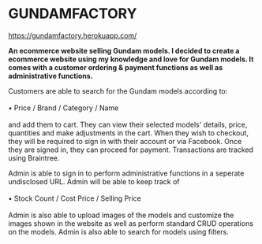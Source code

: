 # GUNDAMFACTORY

https://gundamfactory.herokuapp.com/

<strong>An ecommerce website selling Gundam models. I decided to create a ecommerce website using my knowledge and love for Gundam models. It comes with a customer ordering & payment functions as well as administrative functions.</strong>

Customers are able to search for the Gundam models according to: 
<br><br>
• Price / Brand / Category / Name 
<br><br>
and add them to cart. They can view their selected models' details, price, quantities and make adjustments in the cart. When they wish to checkout, they will be required to sign in with their account or via Facebook. Once they are signed in, they can proceed for payment. Transactions are tracked using Braintree. 

Admin is able to sign in to perform administrative functions in a seperate undisclosed URL. Admin will be able to keep track of <br><br>
• Stock Count / Cost Price / Selling Price 
<br><br>
Admin is also able to upload images of the models and customize the images shown in the website as well as perform standard CRUD operations on the models. Admin is also able to search for models using filters.
